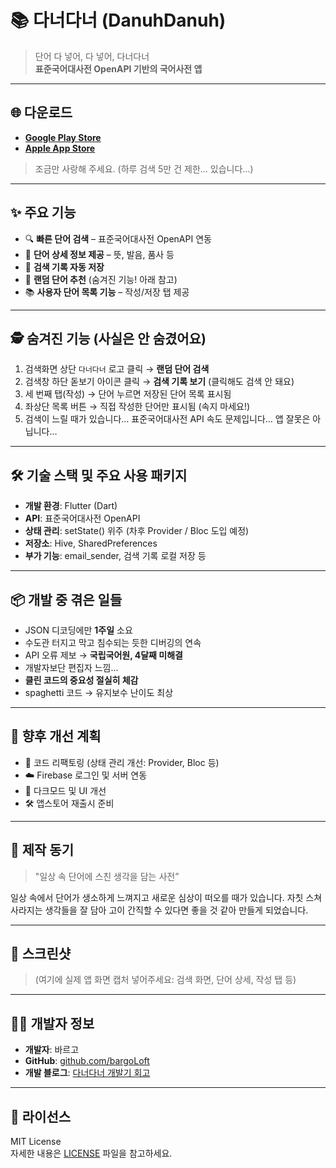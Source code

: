 # 📚 다너다너 (DanuhDanuh)

> 단어 다 넣어, 다 넣어, 다너다너  
**표준국어대사전 OpenAPI 기반의 국어사전 앱**  

---

## 🌐 다운로드

- **[Google Play Store](https://play.google.com/store/apps/details?id=com.WordWord)**
- **[Apple App Store](https://apps.apple.com/kr/app/%EB%8B%A4%EB%84%88%EB%8B%A4%EB%84%88/id1632359307)**

> 조금만 사랑해 주세요. (하루 검색 5만 건 제한... 있습니다...)

---

## ✨ 주요 기능

- 🔍 **빠른 단어 검색** – 표준국어대사전 OpenAPI 연동
- 📝 **단어 상세 정보 제공** – 뜻, 발음, 품사 등
- 🧠 **검색 기록 자동 저장**
- 🎲 **랜덤 단어 추천** (숨겨진 기능! 아래 참고)
- 📚 **사용자 단어 목록 기능** – 작성/저장 탭 제공

---

## 🕵️ 숨겨진 기능 (사실은 안 숨겼어요)

1. 검색화면 상단 `다너다너` 로고 클릭 → **랜덤 단어 검색**
2. 검색창 하단 돋보기 아이콘 클릭 → **검색 기록 보기** (클릭해도 검색 안 돼요)
3. 세 번째 탭(작성) → 단어 누르면 저장된 단어 목록 표시됨
4. 좌상단 목록 버튼 → 직접 작성한 단어만 표시됨 (속지 마세요!)
5. 검색이 느릴 때가 있습니다… 표준국어대사전 API 속도 문제입니다… 앱 잘못은 아닙니다…

---

## 🛠️ 기술 스택 및 주요 사용 패키지

- **개발 환경**: Flutter (Dart)
- **API**: 표준국어대사전 OpenAPI
- **상태 관리**: setState() 위주 (차후 Provider / Bloc 도입 예정)
- **저장소**: Hive, SharedPreferences
- **부가 기능**: email_sender, 검색 기록 로컬 저장 등

---

## 📦 개발 중 겪은 일들

- JSON 디코딩에만 **1주일** 소요  
- 수도관 터지고 막고 침수되는 듯한 디버깅의 연속  
- API 오류 제보 → **국립국어원, 4달째 미해결**
- 개발자보단 편집자 느낌…  
- **클린 코드의 중요성 절실히 체감**  
- spaghetti 코드 → 유지보수 난이도 최상

---

## 🔁 향후 개선 계획

- 🔁 코드 리팩토링 (상태 관리 개선: Provider, Bloc 등)
- ☁️ Firebase 로그인 및 서버 연동
- 🌙 다크모드 및 UI 개선
- 🛠️ 앱스토어 재출시 준비

---

## 🧠 제작 동기

> "일상 속 단어에 스친 생각을 담는 사전”

일상 속에서 단어가 생소하게 느껴지고 새로운 심상이 떠오를 때가 있습니다.
자칫 스쳐 사라지는 생각들을 잘 담아 고이 간직할 수 있다면 좋을 것 같아 만들게 되었습니다. 

---

## 📸 스크린샷

> (여기에 실제 앱 화면 캡처 넣어주세요: 검색 화면, 단어 상세, 작성 탭 등)

---

## 🧑‍💻 개발자 정보

- **개발자**: 바르고
- **GitHub**: [github.com/bargoLoft](https://github.com/bargoLoft)
- **개발 블로그**: [다너다너 개발기 회고](https://blog.naver.com/qmak01/222638102502)

---

## 📄 라이선스

MIT License  
자세한 내용은 [LICENSE](./LICENSE) 파일을 참고하세요.
